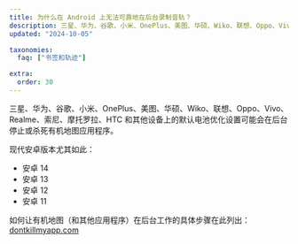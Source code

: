 ```yaml
---
title: 为什么在 Android 上无法可靠地在后台录制音轨？
description: 三星、华为、谷歌、小米、OnePlus、美图、华硕、Wiko、联想、Oppo、Vivo、Realme、索尼、摩托罗拉、HTC 和其他设备上的默认电池优化设置可能会在后台停止或杀死有机地图应用程序。
updated: "2024-10-05"

taxonomies:
  faq: ["书签和轨迹"]

extra:
  order: 30
---
```


三星、华为、谷歌、小米、OnePlus、美图、华硕、Wiko、联想、Oppo、Vivo、Realme、索尼、摩托罗拉、HTC 和其他设备上的默认电池优化设置可能会在后台停止或杀死有机地图应用程序。

现代安卓版本尤其如此：
- 安卓 14
- 安卓 13
- 安卓 12
- 安卓 11

如何让有机地图（和其他应用程序）在后台工作的具体步骤在此列出：[dontkillmyapp.com](https://dontkillmyapp.com)
